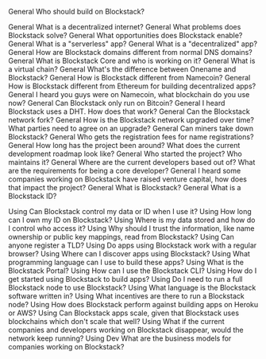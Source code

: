 General		Who should build on Blockstack?

General		What is a decentralized internet?
General		What problems does Blockstack solve?
General		What opportunities does Blockstack enable?
General		What is a "serverless" app?
General		What is a "decentralized" app?
General		How are Blockstack domains different from normal DNS domains? 
General		What is Blockstack Core and who is working on it?
General		What is a virtual chain?
General		What's the difference between Onename and Blockstack?
General		How is Blockstack different from Namecoin?
General		How is Blockstack different from Ethereum for building decentralized apps? 
General		I heard you guys were on Namecoin, what blockchain do you use now?
General		Can Blockstack only run on Bitcoin?
General		I heard Blockstack uses a DHT. How does that work?
General		Can the Blockstack network fork? 
General		How is the Blockstack network upgraded over time? What parties need to agree on an upgrade?
General		Can miners take down Blockstack?
General		Who gets the registration fees for name registrations?
General		How long has the project been around? What does the current development roadmap look like?
General		Who started the project? Who maintains it?
General		Where are the current developers based out of? What are the requirements for being a core developer?
General		I heard some companies working on Blockstack have raised venture capital, how does that impact the project?
General		What is Blockstack?
General		What is a Blockstack ID?
		
Using		Can Blockstack control my data or ID when I use it?
Using		How long can I own my ID on Blockstack?
Using		Where is my data stored and how do I control who access it?
Using		Why should I trust the information, like name ownership or public key mappings, read from Blockstack?
Using		Can anyone register a TLD?
Using		Do apps using Blockstack work with a regular browser?
Using		Where can I discover apps using Blockstack?
Using		What programming language can I use to build these apps?
Using		What is the Blockstack Portal?
Using		How can I use the Blockstack CLI?
Using		How do I get started using Blockstack to build apps?
Using		Do I need to run a full Blockstack node to use Blockstack?
Using		What language is the Blockstack software written in?
Using		What incentives are there to run a Blockstack node?
Using		How does Blockstack perform against building apps on Heroku or AWS?
Using		Can Blockstack apps scale, given that Blockstack uses blockchains which don't scale that well?
Using		What if the current companies and developers working on Blockstack disappear, would the network keep running?
Using	Dev	What are the business models for companies working on Blockstack?
